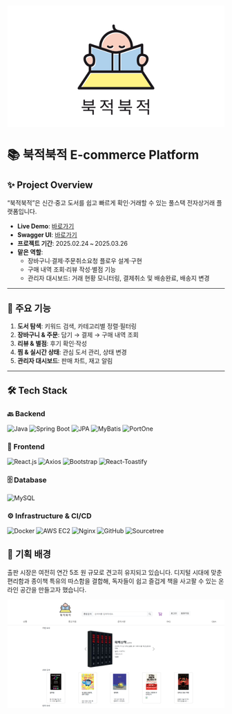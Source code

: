
<p align="center">
  <img src="https://raw.githubusercontent.com/krgh23/Bookjuk_EC2/mian/bookjuk_frontend/public/logo.png" alt="북적북적 로고" width="600"/>
</p>

# 📚 북적북적 E-commerce Platform

## ✨ Project Overview
“북적북적”은 신간·중고 도서를 쉽고 빠르게 확인·거래할 수 있는 풀스택 전자상거래 플랫폼입니다.

- **Live Demo**: [바로가기](http://52.79.159.149/)  
- **Swagger UI**: [바로가기](http://52.79.159.149:8080/swagger-ui/index.html)  
- **프로젝트 기간**: 2025.02.24 ~ 2025.03.26  
- **맡은 역할**:  
  - 장바구니·결제·주문취소요청 플로우 설계·구현  
  - 구매 내역 조회·리뷰 작성·별점 기능  
  - 관리자 대시보드: 거래 현황 모니터링, 결제취소 및 배송완료, 배송지 변경

---

## 🌟 주요 기능
1. **도서 탐색**: 키워드 검색, 카테고리별 정렬·필터링  
2. **장바구니 & 주문**: 담기 → 결제 → 구매 내역 조회  
3. **리뷰 & 별점**: 후기 확인·작성  
4. **찜 & 실시간 상태**: 관심 도서 관리, 상태 변경  
5. **관리자 대시보드**: 판매 차트, 재고 알림  

---

## 🛠️ Tech Stack

### 🔙 Backend
<p align="left">
  <img src="https://img.shields.io/static/v1?label=&message=Java&color=007396&style=flat-square" alt="Java" />
  <img src="https://img.shields.io/static/v1?label=&message=Spring%20Boot&color=6db33f&style=flat-square" alt="Spring Boot" />
  <img src="https://img.shields.io/static/v1?label=&message=JPA&color=6f5499&style=flat-square" alt="JPA" />
  <img src="https://img.shields.io/static/v1?label=&message=MyBatis&color=00963f&style=flat-square" alt="MyBatis" />
  <img src="https://img.shields.io/static/v1?label=&message=PortOne&color=343434&style=flat-square" alt="PortOne" />
</p>

### 🎨 Frontend
<p align="left">
  <img src="https://img.shields.io/static/v1?label=&message=React.js&color=61dafb&style=flat-square" alt="React.js" />
  <img src="https://img.shields.io/static/v1?label=&message=Axios&color=5a29e4&style=flat-square" alt="Axios" />
  <img src="https://img.shields.io/static/v1?label=&message=Bootstrap&color=7952b3&style=flat-square" alt="Bootstrap" />
  <img src="https://img.shields.io/static/v1?label=&message=React-Toastify&color=4fa94d&style=flat-square" alt="React-Toastify" />
</p>

### 🗄️ Database
<p align="left">
  <img src="https://img.shields.io/static/v1?label=&message=MySQL&color=4479a1&style=flat-square" alt="MySQL" />
</p>

### ⚙️ Infrastructure & CI/CD
<p align="left">
  <img src="https://img.shields.io/static/v1?label=&message=Docker&color=2496ed&style=flat-square" alt="Docker" />
  <img src="https://img.shields.io/static/v1?label=&message=AWS%20EC2&color=ff9900&style=flat-square" alt="AWS EC2" />
  <img src="https://img.shields.io/static/v1?label=&message=Nginx&color=009639&style=flat-square" alt="Nginx" />
  <img src="https://img.shields.io/static/v1?label=&message=GitHub&color=181717&style=flat-square" alt="GitHub" />
  <img src="https://img.shields.io/static/v1?label=&message=Sourcetree&color=0046ad&style=flat-square" alt="Sourcetree" />
</p>


## 🎯 기획 배경  

출판 시장은 여전히 연간 5조 원 규모로 견고히 유지되고 있습니다. 디지털 시대에 맞춘 편리함과 종이책 특유의 따스함을 결합해, 독자들이 쉽고 즐겁게 책을 사고팔 수 있는 온라인 공간을 만들고자 했습니다.  

<p align="center">
  <img src="https://raw.githubusercontent.com/krgh23/Bookjuk_EC2/main/북적.png" alt="북적북적 로고" width="600"/>
</p>
